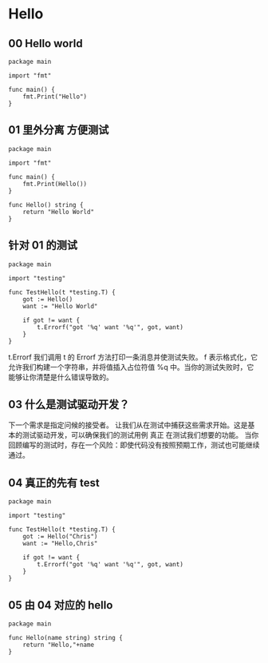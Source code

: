 # Hello

## 00 Hello world

```
package main

import "fmt"

func main() {
	fmt.Print("Hello")
}

```

## 01 里外分离 方便测试

```
package main

import "fmt"

func main() {
	fmt.Print(Hello())
}

func Hello() string {
	return "Hello World"
}

```
## 针对 01 的测试

```
package main

import "testing"

func TestHello(t *testing.T) {
	got := Hello()
	want := "Hello World"

	if got != want {
		t.Errorf("got '%q' want '%q'", got, want)
	}
}

```

t.Errorf
我们调用 t 的 Errorf 方法打印一条消息并使测试失败。
f 表示格式化，它允许我们构建一个字符串，并将值插入占位符值 %q 中。当你的测试失败时，它能够让你清楚是什么错误导致的。

## 03 什么是测试驱动开发？

下一个需求是指定问候的接受者。
让我们从在测试中捕获这些需求开始。这是基本的测试驱动开发，可以确保我们的测试用例 真正 在测试我们想要的功能。
当你回顾编写的测试时，存在一个风险：即使代码没有按照预期工作，测试也可能继续通过。

## 04 真正的先有 test

```
package main

import "testing"

func TestHello(t *testing.T) {
	got := Hello("Chris")
	want := "Hello,Chris"

	if got != want {
		t.Errorf("got '%q' want '%q'", got, want)
	}
}
```

## 05 由 04 对应的 hello

```
package main

func Hello(name string) string {
	return "Hello,"+name
}
```

